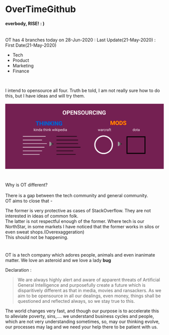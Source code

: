 # OverTimeGithub
#### everbody, **RISE!** : )
<br>OT has 4 branches today on 28-Jun-2020 : Last Update(21-May-2020) : First Date(21-May-2020)
<br>
 - Tech
 - Product
 - Marketing
 - Finance
<br>

I intend to opensource all four. Truth be told, I am not really sure
how to do this, but I have ideas and will try them.<br><br>
![Image of OpenSourcing](/assets/pictures/Opensourcing.svg)

#

Why is OT different?<br><br>
There is a gap between the tech community and general community.<br>
OT aims to close that - <br>

The former is very protective as cases of StackOverflow. They are not interested in ideas of common folk.<br>
The latter is not respectful enough of the former. Where tech is our NorthStar, 
in some markets I have noticed that the former works in silos or even sweat shops.(Overexaggeration)<br>
This should not be happening.<br>

#

OT is a tech company which adores people, animals and even inanimate matter. We love an asteroid and we love a lady **bug**<br>

Declaration : 
> We are always highly alert and aware of apparent threats of Artificial General Intelligence and purposefully create a future which is disparitively different as that in media, movies and ransackers. As we aim to be opensource in all our dealings, even money, things shall be questioned and reflected always, so we stay true to this.

The world changes very fast, and though our purpose is to accelerate this to alleviate poverty, sins,.... we understand business cycles and people,
which are not very understanding sometimes, so, may our thinking evolve, our processes may lag and we need your help there to be patient with us.
